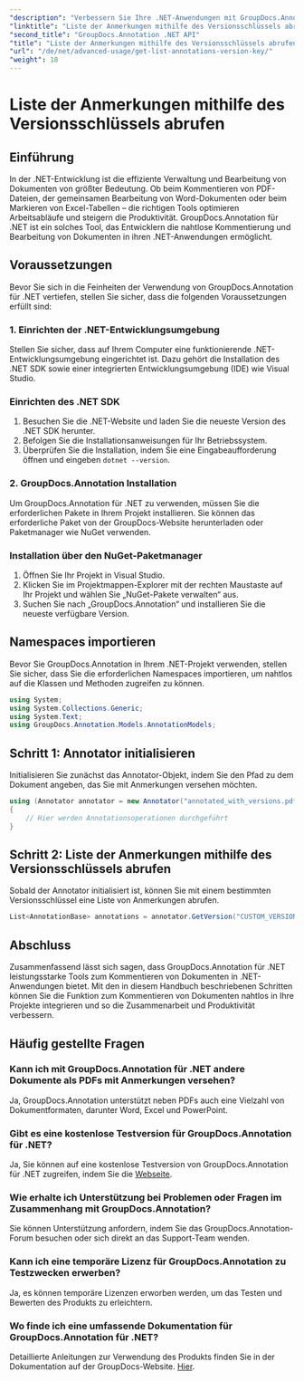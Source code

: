 ```yaml
---
"description": "Verbessern Sie Ihre .NET-Anwendungen mit GroupDocs.Annotation für nahtlose Dokumentannotationen. Folgen Sie unserer Schritt-für-Schritt-Anleitung für eine effektive Integration."
"linktitle": "Liste der Anmerkungen mithilfe des Versionsschlüssels abrufen"
"second_title": "GroupDocs.Annotation .NET API"
"title": "Liste der Anmerkungen mithilfe des Versionsschlüssels abrufen"
"url": "/de/net/advanced-usage/get-list-annotations-version-key/"
"weight": 18
---
```


# Liste der Anmerkungen mithilfe des Versionsschlüssels abrufen

## Einführung
In der .NET-Entwicklung ist die effiziente Verwaltung und Bearbeitung von Dokumenten von größter Bedeutung. Ob beim Kommentieren von PDF-Dateien, der gemeinsamen Bearbeitung von Word-Dokumenten oder beim Markieren von Excel-Tabellen – die richtigen Tools optimieren Arbeitsabläufe und steigern die Produktivität. GroupDocs.Annotation für .NET ist ein solches Tool, das Entwicklern die nahtlose Kommentierung und Bearbeitung von Dokumenten in ihren .NET-Anwendungen ermöglicht.
## Voraussetzungen
Bevor Sie sich in die Feinheiten der Verwendung von GroupDocs.Annotation für .NET vertiefen, stellen Sie sicher, dass die folgenden Voraussetzungen erfüllt sind:
### 1. Einrichten der .NET-Entwicklungsumgebung
Stellen Sie sicher, dass auf Ihrem Computer eine funktionierende .NET-Entwicklungsumgebung eingerichtet ist. Dazu gehört die Installation des .NET SDK sowie einer integrierten Entwicklungsumgebung (IDE) wie Visual Studio.
### Einrichten des .NET SDK
1. Besuchen Sie die .NET-Website und laden Sie die neueste Version des .NET SDK herunter.
2. Befolgen Sie die Installationsanweisungen für Ihr Betriebssystem.
3. Überprüfen Sie die Installation, indem Sie eine Eingabeaufforderung öffnen und eingeben `dotnet --version`.
### 2. GroupDocs.Annotation Installation
Um GroupDocs.Annotation für .NET zu verwenden, müssen Sie die erforderlichen Pakete in Ihrem Projekt installieren. Sie können das erforderliche Paket von der GroupDocs-Website herunterladen oder Paketmanager wie NuGet verwenden.
### Installation über den NuGet-Paketmanager
1. Öffnen Sie Ihr Projekt in Visual Studio.
2. Klicken Sie im Projektmappen-Explorer mit der rechten Maustaste auf Ihr Projekt und wählen Sie „NuGet-Pakete verwalten“ aus.
3. Suchen Sie nach „GroupDocs.Annotation“ und installieren Sie die neueste verfügbare Version.

## Namespaces importieren
Bevor Sie GroupDocs.Annotation in Ihrem .NET-Projekt verwenden, stellen Sie sicher, dass Sie die erforderlichen Namespaces importieren, um nahtlos auf die Klassen und Methoden zugreifen zu können.
```csharp
using System;
using System.Collections.Generic;
using System.Text;
using GroupDocs.Annotation.Models.AnnotationModels;
```
## Schritt 1: Annotator initialisieren
Initialisieren Sie zunächst das Annotator-Objekt, indem Sie den Pfad zu dem Dokument angeben, das Sie mit Anmerkungen versehen möchten.
```csharp
using (Annotator annotator = new Annotator("annotated_with_versions.pdf"))
{
    // Hier werden Annotationsoperationen durchgeführt
}
```
## Schritt 2: Liste der Anmerkungen mithilfe des Versionsschlüssels abrufen
Sobald der Annotator initialisiert ist, können Sie mit einem bestimmten Versionsschlüssel eine Liste von Anmerkungen abrufen.
```csharp
List<AnnotationBase> annotations = annotator.GetVersion("CUSTOM_VERSION");
```

## Abschluss
Zusammenfassend lässt sich sagen, dass GroupDocs.Annotation für .NET leistungsstarke Tools zum Kommentieren von Dokumenten in .NET-Anwendungen bietet. Mit den in diesem Handbuch beschriebenen Schritten können Sie die Funktion zum Kommentieren von Dokumenten nahtlos in Ihre Projekte integrieren und so die Zusammenarbeit und Produktivität verbessern.
## Häufig gestellte Fragen
### Kann ich mit GroupDocs.Annotation für .NET andere Dokumente als PDFs mit Anmerkungen versehen?
Ja, GroupDocs.Annotation unterstützt neben PDFs auch eine Vielzahl von Dokumentformaten, darunter Word, Excel und PowerPoint.
### Gibt es eine kostenlose Testversion für GroupDocs.Annotation für .NET?
Ja, Sie können auf eine kostenlose Testversion von GroupDocs.Annotation für .NET zugreifen, indem Sie die [Webseite](https://releases.groupdocs.com/annotation/net/).
### Wie erhalte ich Unterstützung bei Problemen oder Fragen im Zusammenhang mit GroupDocs.Annotation?
Sie können Unterstützung anfordern, indem Sie das GroupDocs.Annotation-Forum besuchen oder sich direkt an das Support-Team wenden.
### Kann ich eine temporäre Lizenz für GroupDocs.Annotation zu Testzwecken erwerben?
Ja, es können temporäre Lizenzen erworben werden, um das Testen und Bewerten des Produkts zu erleichtern.
### Wo finde ich eine umfassende Dokumentation für GroupDocs.Annotation für .NET?
Detaillierte Anleitungen zur Verwendung des Produkts finden Sie in der Dokumentation auf der GroupDocs-Website. [Hier]( https://tutorials.groupdocs.com/annotation/net/).